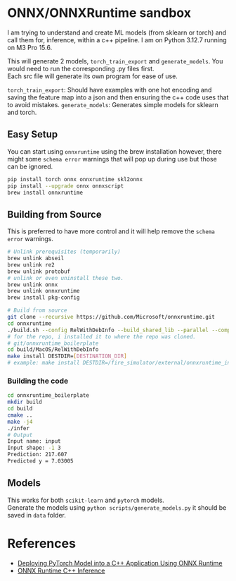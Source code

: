 # ONNX/ONNXRuntime sandbox
I am trying to understand and create ML models (from sklearn or torch) and call them for, inference, within a c++ pipeline. 
I am on Python 3.12.7 running on M3 Pro 15.6.

This will generate 2 models, `torch_train_export` and `generate_models`. You would need to run the corresponding .py files first.  
Each src file will generate its own program for ease of use.  

`torch_train_export`: Should have examples with one hot encoding and saving the feature map into a json and then ensuring the c++ code uses that to avoid mistakes.
`generate_models`: Generates simple models for sklearn and torch.

## Easy Setup
You can start using `onnxruntime` using the brew installation however, there might some `schema error` warnings that will pop up during use but those can be ignored.
```bash
pip install torch onnx onnxruntime skl2onnx
pip install --upgrade onnx onnxscript
brew install onnxruntime
```

## Building from Source
This is preferred to have more control and it will help remove the `schema error` warnings.
```bash
# Unlink prerequisites (temporarily)
brew unlink abseil
brew unlink re2
brew unlink protobuf
# unlink or even uninstall these two.
brew unlink onnx
brew unlink onnxruntime
brew install pkg-config

# Build from source
git clone --recursive https://github.com/Microsoft/onnxruntime.git
cd onnxruntime
./build.sh --config RelWithDebInfo --build_shared_lib --parallel --compile_no_warning_as_error --skip_submodule_sync --cmake_extra_defines CMAKE_OSX_ARCHITECTURES=arm64 --use_vcpkg
# for the repo, i installed it to where the repo was cloned.
# git/onnxruntime_boilerplate
cd build/MacOS/RelWithDebInfo
make install DESTDIR=[DESTINATION_DIR]
# example: make install DESTDIR=/fire_simulator/external/onnxruntime_install
```

### Building the code
```bash
cd onnxruntime_boilerplate
mkdir build
cd build
cmake ..
make -j4
./infer
# Output
Input name: input
Input shape: -1 3 
Prediction: 217.607
Predicted y = 7.03005
```

## Models
This works for both `scikit-learn` and `pytorch` models.  
Generate the models using `python scripts/generate_models.py` it should be saved in `data` folder.


# References
* [Deploying PyTorch Model into a C++ Application Using ONNX Runtime](https://medium.com/@freshtechyy/deploying-pytorch-model-into-a-c-application-using-onnx-runtime-f9967406564b)
* [ONNX Runtime C++ Inference](https://leimao.github.io/blog/ONNX-Runtime-CPP-Inference/)
